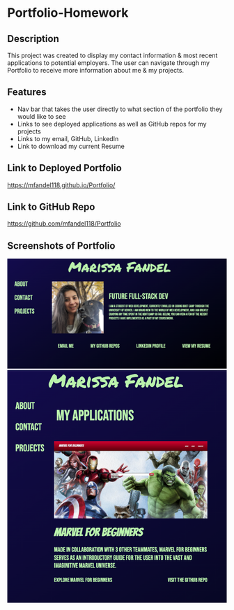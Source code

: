 # Portfolio-Homework

## Description

This project was created to display my contact information & most recent applications to potential employers. The user can navigate through my Portfolio to receive more information about me & my projects.

## Features

- Nav bar that takes the user directly to what section of the portfolio they would like to see
- Links to see deployed applications as well as GitHub repos for my projects
- Links to my email, GitHub, LinkedIn
- Link to download my current Resume

## Link to Deployed Portfolio

https://mfandel118.github.io/Portfolio/

## Link to GitHub Repo

https://github.com/mfandel118/Portfolio

## Screenshots of Portfolio

<img src="./assets/images/portfolio.png">
<img src="./assets/images/portfolio-projects.png">
